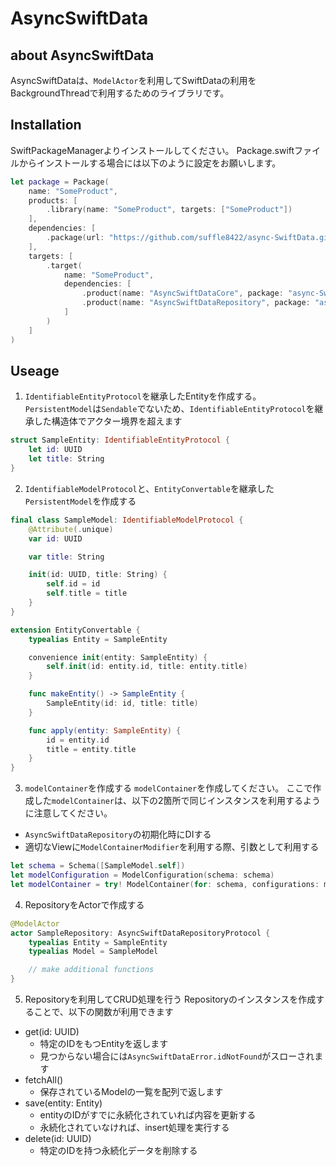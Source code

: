 # AsyncSwiftData

## about AsyncSwiftData
AsyncSwiftDataは、`ModelActor`を利用してSwiftDataの利用をBackgroundThreadで利用するためのライブラリです。

## Installation
SwiftPackageManagerよりインストールしてください。
Package.swiftファイルからインストールする場合には以下のように設定をお願いします。
```Swift
let package = Package(
    name: "SomeProduct",
    products: [
        .library(name: "SomeProduct", targets: ["SomeProduct"])
    ],
    dependencies: [
        .package(url: "https://github.com/suffle8422/async-SwiftData.git", exact: "0.1.0")
    ],
    targets: [
        .target(
            name: "SomeProduct",
            dependencies: [
                .product(name: "AsyncSwiftDataCore", package: "async-SwiftData"),
                .product(name: "AsyncSwiftDataRepository", package: "async-SwiftData")
            ]
        )
    ]
)
```

## Useage
1. `IdentifiableEntityProtocol`を継承したEntityを作成する。
`PersistentModel`は`Sendable`でないため、`IdentifiableEntityProtocol`を継承した構造体でアクター境界を超えます
```Swift
struct SampleEntity: IdentifiableEntityProtocol {
    let id: UUID
    let title: String
}
```

2. `IdentifiableModelProtocol`と、`EntityConvertable`を継承した`PersistentModel`を作成する
```Swift
final class SampleModel: IdentifiableModelProtocol {
    @Attribute(.unique)
    var id: UUID

    var title: String

    init(id: UUID, title: String) {
        self.id = id
        self.title = title
    }
}

extension EntityConvertable {
    typealias Entity = SampleEntity

    convenience init(entity: SampleEntity) {
        self.init(id: entity.id, title: entity.title)
    }

    func makeEntity() -> SampleEntity {
        SampleEntity(id: id, title: title)
    }

    func apply(entity: SampleEntity) {
        id = entity.id
        title = entity.title
    }
}
```

3. `modelContainer`を作成する
`modelContainer`を作成してください。
ここで作成した`modelContainer`は、以下の2箇所で同じインスタンスを利用するように注意してください。
- `AsyncSwiftDataRepository`の初期化時にDIする
- 適切なViewに`ModelContainerModifier`を利用する際、引数として利用する
```Swift
let schema = Schema([SampleModel.self])
let modelConfiguration = ModelConfiguration(schema: schema)
let modelContainer = try! ModelContainer(for: schema, configurations: modelConfiguration)
```

4. RepositoryをActorで作成する
```Swift
@ModelActor
actor SampleRepository: AsyncSwiftDataRepositoryProtocol {
    typealias Entity = SampleEntity
    typealias Model = SampleModel

    // make additional functions
}
```

5. Repositoryを利用してCRUD処理を行う
Repositoryのインスタンスを作成することで、以下の関数が利用できます
- get(id: UUID)
  - 特定のIDをもつEntityを返します
  - 見つからない場合には`AsyncSwiftDataError.idNotFound`がスローされます
- fetchAll()
    - 保存されているModelの一覧を配列で返します
- save(entity: Entity)
    - entityのIDがすでに永続化されていれば内容を更新する
    - 永続化されていなければ、insert処理を実行する
- delete(id: UUID)
    - 特定のIDを持つ永続化データを削除する